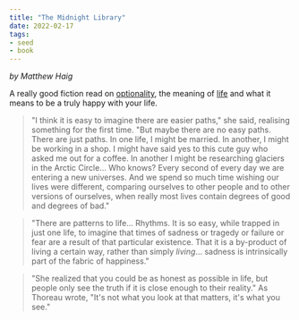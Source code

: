 ```yaml
---
title: "The Midnight Library"
date: 2022-02-17
tags:
- seed
- book
---
```


*by Matthew Haig*

A really good fiction read on [optionality](thoughts/optionality.md), the meaning of [life](thoughts/life.md) and what it means to be a truly happy with your life.

> "I think it is easy to imagine there are easier paths," she said, realising something for the first time. "But maybe there are no easy paths. There are just paths. In one life, I might be married. In another, I might be working in a shop. I might have said yes to this cute guy who asked me out for a coffee. In another I might be researching glaciers in the Arctic Circle... Who knows? Every second of every day we are entering a new universes. And we spend so much time wishing our lives were different, comparing ourselves to other people and to other versions of ourselves, when really most lives contain degrees of good and degrees of bad."

> "There are patterns to life... Rhythms. It is so easy, while trapped in just one life, to imagine that times of sadness or tragedy or failure or fear are a result of that particular existence. That it is a by-product of living a certain way, rather than simply *living*... sadness is intrinsically part of the fabric of happiness."

> "She realized that you could be as honest as possible in life, but people only see the truth if it is close enough to their reality." As Thoreau wrote, "It's not what you look at that matters, it's what you see."